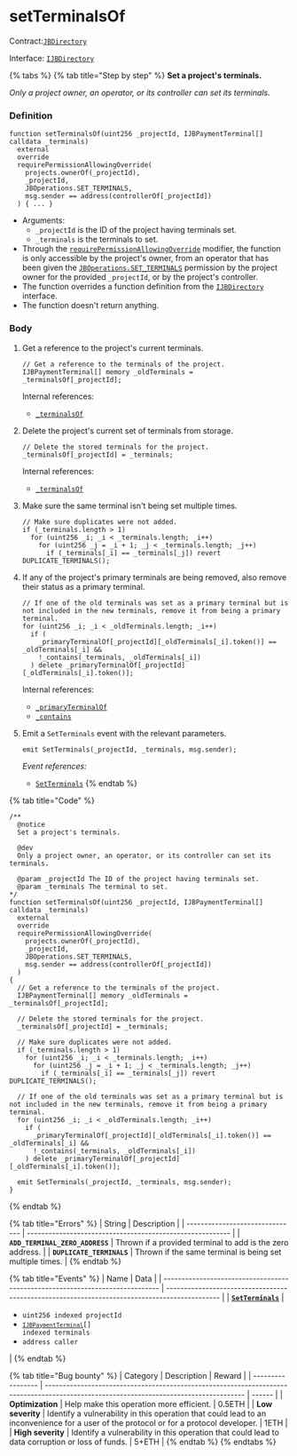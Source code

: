 # setTerminalsOf

Contract:[`JBDirectory`](../)​‌

Interface: [`IJBDirectory`](../../../interfaces/ijbdirectory.md)

{% tabs %}
{% tab title="Step by step" %}
**Set a project's terminals.**

_Only a project owner, an operator, or its controller can set its terminals._

### Definition

```solidity
function setTerminalsOf(uint256 _projectId, IJBPaymentTerminal[] calldata _terminals)
  external
  override
  requirePermissionAllowingOverride(
    projects.ownerOf(_projectId),
    _projectId,
    JBOperations.SET_TERMINALS,
    msg.sender == address(controllerOf[_projectId])
  ) { ... }
```

* Arguments:
  * `_projectId` is the ID of the project having terminals set.
  * `_terminals` is the terminals to set.
* Through the [`requirePermissionAllowingOverride`](../../or-abstract/jboperatable/modifiers/requirepermissionallowingoverride.md) modifier, the function is only accessible by the project's owner, from an operator that has been given the [`JBOperations.SET_TERMINALS`](../../../libraries/jboperations.md) permission by the project owner for the provided `_projectId`, or by the project's controller.
* The function overrides a function definition from the [`IJBDirectory`](../../../interfaces/ijbdirectory.md) interface.
* The function doesn't return anything.

### Body

1.  Get a reference to the project's current terminals.

    ```solidity
    // Get a reference to the terminals of the project.
    IJBPaymentTerminal[] memory _oldTerminals = _terminalsOf[_projectId];
    ```

    Internal references:

    * [`_terminalsOf`](../properties/_terminalsof.md)
2.  Delete the project's current set of terminals from storage.

    ```solidity
    // Delete the stored terminals for the project.
    _terminalsOf[_projectId] = _terminals;
    ```

    Internal references:

    * [`_terminalsOf`](../properties/_terminalsof.md)

3.  Make sure the same terminal isn't being set multiple times.
    ```solidity
    // Make sure duplicates were not added.
    if (_terminals.length > 1)
      for (uint256 _i; _i < _terminals.length; _i++)
        for (uint256 _j = _i + 1; _j < _terminals.length; _j++)
          if (_terminals[_i] == _terminals[_j]) revert DUPLICATE_TERMINALS();
    ```

4.  If any of the project's primary terminals are being removed, also remove their status as a primary terminal.

    ```solidity
    // If one of the old terminals was set as a primary terminal but is not included in the new terminals, remove it from being a primary terminal.
    for (uint256 _i; _i < _oldTerminals.length; _i++)
      if (
        _primaryTerminalOf[_projectId][_oldTerminals[_i].token()] == _oldTerminals[_i] &&
        !_contains(_terminals, _oldTerminals[_i])
      ) delete _primaryTerminalOf[_projectId][_oldTerminals[_i].token()];
    ```

    Internal references:

    * [`_primaryTerminalOf`](../properties/_primaryterminalof.md)
    * [`_contains`](../read/_contains.md)
5.  Emit a `SetTerminals` event with the relevant parameters.

    ```solidity
    emit SetTerminals(_projectId, _terminals, msg.sender);
    ```

    _Event references:_

    * [`SetTerminals`](../events/setterminals.md)
{% endtab %}

{% tab title="Code" %}
```solidity
/** 
  @notice 
  Set a project's terminals.

  @dev
  Only a project owner, an operator, or its controller can set its terminals. 

  @param _projectId The ID of the project having terminals set.
  @param _terminals The terminal to set.
*/
function setTerminalsOf(uint256 _projectId, IJBPaymentTerminal[] calldata _terminals)
  external
  override
  requirePermissionAllowingOverride(
    projects.ownerOf(_projectId),
    _projectId,
    JBOperations.SET_TERMINALS,
    msg.sender == address(controllerOf[_projectId])
  )
{
  // Get a reference to the terminals of the project.
  IJBPaymentTerminal[] memory _oldTerminals = _terminalsOf[_projectId];

  // Delete the stored terminals for the project.
  _terminalsOf[_projectId] = _terminals;

  // Make sure duplicates were not added.
  if (_terminals.length > 1)
    for (uint256 _i; _i < _terminals.length; _i++)
      for (uint256 _j = _i + 1; _j < _terminals.length; _j++)
        if (_terminals[_i] == _terminals[_j]) revert DUPLICATE_TERMINALS();

  // If one of the old terminals was set as a primary terminal but is not included in the new terminals, remove it from being a primary terminal.
  for (uint256 _i; _i < _oldTerminals.length; _i++)
    if (
      _primaryTerminalOf[_projectId][_oldTerminals[_i].token()] == _oldTerminals[_i] &&
      !_contains(_terminals, _oldTerminals[_i])
    ) delete _primaryTerminalOf[_projectId][_oldTerminals[_i].token()];

  emit SetTerminals(_projectId, _terminals, msg.sender);
}
```
{% endtab %}

{% tab title="Errors" %}
| String                          | Description                                               |
| ------------------------------- | --------------------------------------------------------- |
| **`ADD_TERMINAL_ZERO_ADDRESS`** | Thrown if a provided terminal to add is the zero address. |
| **`DUPLICATE_TERMINALS`** | Thrown if the same terminal is being set multiple times. |
{% endtab %}

{% tab title="Events" %}
| Name                                                                          | Data                                                                                          |
| ----------------------------------------------------------------------------- | --------------------------------------------------------------------------------------------- |
| [**`SetTerminals`**](../events/setterminals.md)         | <ul><li><code>uint256 indexed projectId</code></li><li><code>[`IJBPaymentTerminal`](../../../interfaces/ijbpaymentterminal.md)[] indexed terminals</code></li><li><code>address caller</code></li></ul>                                            |
{% endtab %}


{% tab title="Bug bounty" %}
| Category          | Description                                                                                                                            | Reward |
| ----------------- | -------------------------------------------------------------------------------------------------------------------------------------- | ------ |
| **Optimization**  | Help make this operation more efficient.                                                                                               | 0.5ETH |
| **Low severity**  | Identify a vulnerability in this operation that could lead to an inconvenience for a user of the protocol or for a protocol developer. | 1ETH   |
| **High severity** | Identify a vulnerability in this operation that could lead to data corruption or loss of funds.                                        | 5+ETH  |
{% endtab %}
{% endtabs %}
